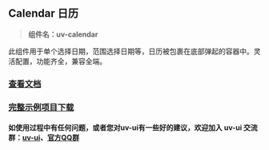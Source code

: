 ## Calendar 日历 

> **组件名：uv-calendar**

此组件用于单个选择日期，范围选择日期等，日历被包裹在底部弹起的容器中。灵活配置，功能齐全，兼容全端。

### <a href="https://www.uvui.cn/components/calendar.html" target="_blank">查看文档</a>

### [完整示例项目下载](https://ext.dcloud.net.cn/plugin?name=uv-ui)

#### 如使用过程中有任何问题，或者您对uv-ui有一些好的建议，欢迎加入 uv-ui 交流群：<a href="https://ext.dcloud.net.cn/plugin?id=12287" target="_blank">uv-ui</a>、<a href="https://www.uvui.cn/components/addQQGroup.html" target="_blank">官方QQ群</a>
